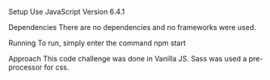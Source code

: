 <!-- ForbesCodeChallenge -->

<!-- Thank you for applying to Forbes. The following exercise is designed to test your coding skills and get a sense of your approach to open-ended problems. Once complete please provide a link to a github source repository for your code.

The Exercise
Using any image API of your choice, or API that returns content with images (such as the flickr API -  https://www.flickr.com/services/api/ ):
Retrieve a list of at least 50 images and display them as thumbnails on a page
Paginate thumbnails by 10 thumbnails per page
When clicking on an image it should display in a modal.

Technical Constraints
The Application should be built with html/js/css
You may use pre-processors for css
You may use whatever build tools you want
The application should work and run when executing
`npm i && npm start` from its root directory
Please code in vanilla JS (no frameworks)
Take responsive design into consideration
Your application only needs to work in Chrome
If applicable: Include instructions for running your unit tests
 -->

 Setup
 Use JavaScript Version 6.4.1

 Dependencies
 There are no dependencies and no frameworks were used.

 Running
 To run, simply enter the command npm start

 Approach
 This code challenge was done in Vanilla JS. Sass was used a pre-processor for css. 
